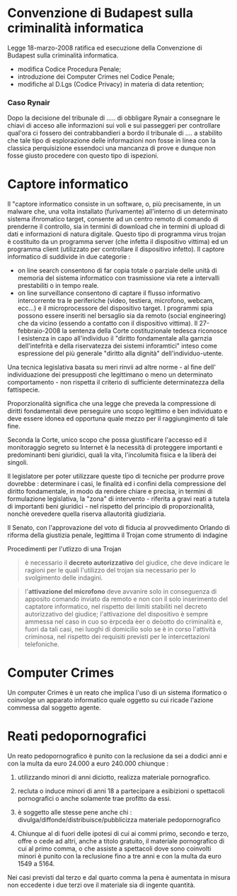 # Convenzione di Budapest sulla criminalità informatica
Legge 18-marzo-2008 ratifica ed esecuzione della Convenzione di Budapest sulla criminalità informatica.
- modifica Codice Procedura Penale;
- introduzione dei Computer Crimes nel Codice Penale;
- modifiche al D.Lgs (Codice Privacy) in materia di data retention;
### Caso Rynair
Dopo la decisione del tribunale di ..... di obbligare Rynair a consegnare le chiavi di acceso alle informazioni
sui voli e sui passeggeri per controllare qual'ora ci fossero dei contrabbandieri a bordo il tribunale di .... a stabilito che tale tipo di esplorazione delle informazioni non fosse in linea con la classica perquisizione essendoci una mancanza di prove e dunque non fosse giusto procedere con questo tipo di ispezioni.

# Captore informatico
Il "captore informatico consiste in un software, o, più precisamente, in un malware che, una volta installato (furivamente) all'interno di un determinato sistema ifnromatico target, consente ad un centro remoto di comando di prenderne il controllo, sia in termini di download che in termini di upload di dati e informazioni di natura digitale.
Questo tipo di programma virus trojan è costituito da un programma server (che infetta il dispositivo vittima) ed un programma client (utilizzato per controllare il dispositivo infetto).
Il captore informatico di suddivide in due categorie :
- on line search
  consentono di far copia totale o parziale delle unità di memoria del sistema informatico con trasmissione via rete a intervalli prestabiliti o in tempo reale.
- on line surveillance
  consentono di captare il flusso informativo intercorrente tra le periferiche (video, testiera, microfono, webcam, ecc...) e il microprocessore del dispositivo target.
I programmi spia possono essere inseriti nel bersaglio sia da remoto (social engineering) che da vicino (essendo a contatto con il dispositivo vittima).
Il 27-febbraio-2008 la sentenza della Corte costituzionale tedesca riconosce l esistenza in capo all'individuo il "diritto fondamentale alla garnzia dell'intefrità e della riservatezza dei sistemi inforamtici" inteso come espressione del più generale "diritto alla dignità" dell'individuo-utente.

Una tecnica legislativa basata su meri rinvii ad altre norme - al fine dell' individuazione dei presupposti che legittimano o meno un determinato comportamento - non rispetta il criterio di sufficiente determinatezza della fattispecie.

Proporzionalità significa che una legge che preveda la compressione di diritti fondamentali deve perseguire uno scopo legittimo e ben individuato e deve essere idonea ed opportuna quale mezzo per il raggiungimento di tale fine.

Seconda la Corte, unico scopo che possa giustificare l'accesso ed il monitoraggio segreto su Internet è la necessità di proteggere importanti e predominanti beni giuridici, quali la vita, l'incolumità fisica e la liberà dei singoli.

Il legislatore per poter utilizzare queste tipo di tecniche per produrre prove dovrebbe :
determinare i casi, le finalità ed i confini della compressione del diritto fondamentale, in modo da rendere chiare e precisa, in termini di formulazione legislativa, la "zona" di intervento - riferita a gravi reati a tutela di importanti beni giuridici - nel rispetto del principio di proporzionalità, nonchè orevedere quella riserva allautorità giudiziaria.

Il Senato, con l'approvazione del voto di fiducia al provvedimento Orlando di riforma della giustizia penale, legittima il Trojan come strumento di indagine

Procedimenti per l'utlizzo di una Trojan
> è necessario il **decreto autorizzativo** del giudice, che deve indicare le ragioni per le quali l'utilizzo     del trojan sia necessario per lo svolgimento delle indagini.
  
> l'**attivazione del microfono** deve avvanire solo in conseguenza di apposito comando inviato da remoto e       non con il solo inserimento del captatore informatico, nel rispetto dei limiti stabiliti nel decreto            autorizzativo del giudice;
> l'attivazione del dispositivo è sempre ammessa nel caso in cuo so èrpceda èer o deòotto do criminalità e,       fuori da tali casi, nei luoghi di domicilio solo se è in corso l'attività criminosa, nel rispetto dei requisiti previsti per le intercettazioni telefoniche.


# Computer Crimes 
Un computer Crimes è un reato che implica l'uso di un sistema iformatico o coinvolge un apparato informatico quale oggetto su cui ricade l'azione commessa dal soggetto agente.


# Reati pedopornografici

Un reato pedopornografico è punito con la reclusione da sei a dodici anni e con la multa da euro 24.000 a euro 240.000 chiunque :
1. utilizzando minori di anni diciotto, realizza materiale pornografico.
2. recluta o induce minori di anni 18 a partecipare a esibizioni o spettacoli pornografici o anche solamente       trae profitto da essi.
3. è soggetto alle stesse pene anche chi :  divulga/diffonde/distribuisce/pubblicizza materiale pedopornografico

4. Chiunque al di fuori delle ipotesi di cui ai commi primo, secondo e terzo, offre o cede ad altri, anche a       titolo gratuito, il materiale pornografico di cui al primo comma, o che assiste a spettacoli dove sono          coinvolti minori è punito con la reclusione fino a tre anni e con la multa da euro 1549 a 5164.

Nei casi previsti dal terzo e dal quarto comma la pena è aumentata in misura non eccedente i due terzi ove il materiale sia di ingente quantità.
